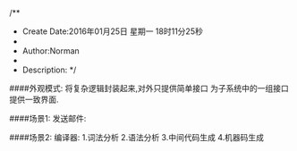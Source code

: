/**
* Create Date:2016年01月25日 星期一 18时11分25秒
* 
* Author:Norman
* 
* Description: 
*/

####外观模式:
        将复杂逻辑封装起来,对外只提供简单接口
        为子系统中的一组接口提供一致界面.


####场景1:
    发送邮件:

####场景2:
    编译器:
        1.词法分析
        2.语法分析
        3.中间代码生成
        4.机器码生成
